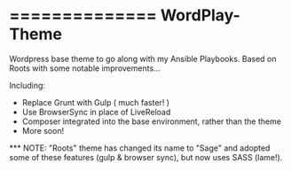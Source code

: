 ==============
WordPlay-Theme
==============

Wordpress base theme to go along with my Ansible Playbooks. Based on Roots with some notable improvements...

Including:
- Replace Grunt with Gulp ( much faster! )
- Use BrowserSync in place of LiveReload
- Composer integrated into the base environment, rather than the theme
- More soon!

*** NOTE: "Roots" theme has changed its name to "Sage" and adopted some of these features (gulp & browser sync), but now uses SASS (lame!).
